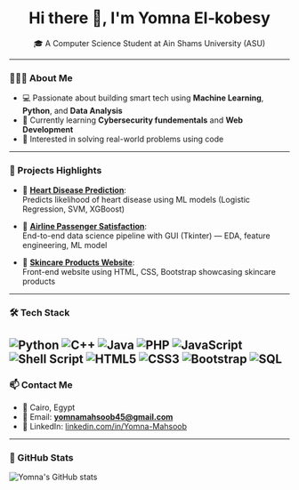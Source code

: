 <h1 align="center">Hi there 👋, I'm Yomna El‑kobesy</h1>
<p align="center">🎓 A Computer Science Student at Ain Shams University (ASU)</p>

---

### 👩🏻‍💻 About Me
- 💻 Passionate about building smart tech using **Machine Learning**, **Python**, and **Data Analysis**
- 🧠 Currently learning **Cybersecurity fundementals** and **Web Development**
- 🎯 Interested in solving real-world problems using code


---

### 📌 Projects Highlights

- 🔬 [**Heart Disease Prediction**](https://github.com/Yomna-Mahsoob/Heart-Disease-Prediction):  
  Predicts likelihood of heart disease using ML models (Logistic Regression, SVM, XGBoost)

- 🛫 [**Airline Passenger Satisfaction**](https://github.com/Yomna-Mahsoob/Airline_Passanger_satisfication):  
  End-to-end data science pipeline with GUI (Tkinter) — EDA, feature engineering, ML model

- 💅 [**Skincare Products Website**](https://github.com/Yomna-Mahsoob/skincare):  
  Front-end website using HTML, CSS, Bootstrap showcasing skincare products

---

### 🛠️ Tech Stack

![Python](https://img.shields.io/badge/Python-3776AB?style=flat&logo=python&logoColor=white)
![C++](https://img.shields.io/badge/C++-00599C?style=flat&logo=c%2B%2B&logoColor=white)
![Java](https://img.shields.io/badge/Java-007396?style=flat&logo=java&logoColor=white)
![PHP](https://img.shields.io/badge/PHP-777BB4?style=flat&logo=php&logoColor=white)
![JavaScript](https://img.shields.io/badge/JavaScript-F7DF1E?style=flat&logo=javascript&logoColor=black)
![Shell Script](https://img.shields.io/badge/Shell_Scripting-121011?style=flat&logo=gnu-bash&logoColor=white)
![HTML5](https://img.shields.io/badge/HTML5-E34F26?style=flat&logo=html5&logoColor=white)
![CSS3](https://img.shields.io/badge/CSS3-1572B6?style=flat&logo=css3&logoColor=white)
![Bootstrap](https://img.shields.io/badge/Bootstrap-7952B3?style=flat&logo=bootstrap&logoColor=white)
![SQL](https://img.shields.io/badge/SQL-4479A1?style=flat&logo=mysql&logoColor=white)
---

### 📫 Contact Me
- 📍 Cairo, Egypt  
- 💌 Email: **yomnamahsoob45@gmail.com**  
- 💼 LinkedIn: [linkedin.com/in/Yomna-Mahsoob](https://www.linkedin.com/in/yomna-el-kobesy-30186a317?utm_source=share&utm_campaign=share_via&utm_content=profile&utm_medium=android_app)

---

### 🌟 GitHub Stats
![Yomna's GitHub stats](https://github-readme-stats.vercel.app/api?username=Yomna-Mahsoob&show_icons=true&theme=tokyonight)

